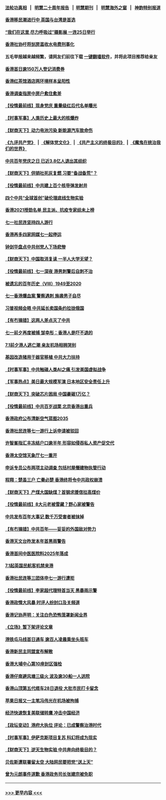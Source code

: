 #### [法轮功真相](https://github.com/gfw-breaker/truth/blob/master/README.md?t=0) &nbsp;&nbsp;|&nbsp;&nbsp; [明慧二十周年报告](https://github.com/gfw-breaker/mh-reports/blob/master/README.md?t=0) &nbsp;&nbsp;|&nbsp;&nbsp;[明慧期刊](https://github.com/gfw-breaker/mh-qikan) &nbsp;&nbsp;|&nbsp;&nbsp; [明慧海外之窗](https://github.com/gfw-breaker/mh-news/blob/master/README.md?t=0) &nbsp;&nbsp;|&nbsp;&nbsp; [神韵特别报道](https://github.com/gfw-breaker/mh-news/blob/master/shenyun.md?t=0)
#### [香港移民潮进行中 英国与台湾是首选](../pages/nsc415/n13067606.md?t=07060551) 
#### [“我们在这里 尽力呼吸过”摄影展 一连25日举行](../pages/nsc415/n13067608.md?t=07060551) 
#### [香港社协吁将㓥房滥收水电费刑事化](../pages/nsc415/n13067594.md?t=07060551) 
#### 五毛举报越来越频繁，请网友们前往下载 [一键翻墙软件](https://github.com/gfw-breaker/ssr-accounts)，并将此项目推荐给亲友
#### [香港首日逾150万人登记消费券](../pages/nsc415/n13067569.md?t=07060551) 
#### [香港红茶馆酒店两环境样本呈阳性](../pages/nsc415/n13067580.md?t=07060551) 
#### [香港调查指房中房户愈住愈差](../pages/nsc415/n13067522.md?t=07060551) 
#### [【役情最前线】现身党庆 重量级红后代名单曝光](../pages/nsc415/n13067393.md?t=07060551) 
#### [【时事军事】人类历史上最大的核爆炸](../pages/nsc415/n13065280.md?t=07060551) 
#### [【财商天下】动力电池污染 新能源汽车致命伤](../pages/nsc415/n13065355.md?t=07060551) 
#### [《九评共产党》](https://github.com/begood0513/9ping.md/blob/master/README.md) &nbsp;|&nbsp; [《解体党文化》](../../../../jtdwh.md/blob/master/README.md)  &nbsp;|&nbsp; [《共产主义的终极目的》](../../../../gczydzjmd.md/blob/master/README.md) &nbsp;|&nbsp; [《魔鬼在统治我们的世界》](../../../../mgztzwmdsj.md/blob/master/README.md) 
#### [中共百年党庆之日 已近3.8亿人退出其组织](../pages/nsc415/n13065209.md?t=07060551) 
#### [【财商天下】供销社死灰复燃 习要“备战备荒”？](../pages/nsc415/n13063847.md?t=07060551) 
#### [【役情最前线】中共建上百个核导弹发射井](../pages/nsc415/n13064015.md?t=07060551) 
#### [四个中共“全球首创”破伦理底线生物实验](../pages/nsc415/n13054452.md?t=07060551) 
#### [香港2021授勋名单 民主派、抗疫专家组未上榜](../pages/nsc415/n13062052.md?t=07060551) 
#### [七一社民连坚持四人游行](../pages/nsc415/n13062024.md?t=07060551) 
#### [香港再多四家网媒七一起停运](../pages/nsc415/n13062026.md?t=07060551) 
#### [钟剑华盘点中共创党人下场悲惨](../pages/nsc415/n13062000.md?t=07060551) 
#### [【财商天下】中国取消复读 一半人大学无望？](../pages/nsc415/n13061606.md?t=07060551) 
#### [【役情最前线】七一深夜 港男刺警后自刺不治](../pages/nsc415/n13061673.md?t=07060551) 
#### [被遗忘的百年历史（VIII）1949至2020](../pages/nsc415/n13048188.md?t=07060551) 
#### [七一香港爆血案 警察遇刺 施袭男子自尽](../pages/nsc415/n13061301.md?t=07060551) 
#### [习普视频会晤 中共延长卖国条约拉拢俄国](../pages/nsc415/n13060971.md?t=07060551) 
#### [【有冇搞错】这两人差点灭了中共](../pages/nsc415/n13060028.md?t=07060551) 
#### [七一前夕再度被捕 邹幸彤：香港人是吓不退的](../pages/nsc415/n13060691.md?t=07060551) 
#### [7.1前夕港人逃亡潮 亲友机场相拥哭别](../pages/nsc415/n13059156.md?t=07060551) 
#### [基因改造猪用于器官移植 中共大力扶持](../pages/nsc415/n13058710.md?t=07060551) 
#### [【时事军事】中共触碰人类AI之痛 引发美国虚拟战争](../pages/nsc415/n13059669.md?t=07060551) 
#### [【军事热点】美日最大规模军演 日本地区安全责任上升](../pages/nsc415/n13056423.md?t=07060551) 
#### [【财商天下】突破芯片困局 中国豪砸1万亿？](../pages/nsc415/n13058680.md?t=07060551) 
#### [【役情最前线】中共百岁战栗 北京香港出重兵](../pages/nsc415/n13058911.md?t=07060551) 
#### [香港政府公布清新空气蓝图2035](../pages/nsc415/n13057076.md?t=07060551) 
#### [香港社民连等七一游行上诉申请被驳回](../pages/nsc415/n13057129.md?t=07060551) 
#### [许智峯指汇丰冻结户口逾半年 形容如侵吞私人资产促交代](../pages/nsc415/n13057102.md?t=07060551) 
#### [香港太空馆天象厅七一重开](../pages/nsc415/n13057057.md?t=07060551) 
#### [申诉专员公布两项主动调查 包括村屋僭建物执管行动](../pages/nsc415/n13057039.md?t=07060551) 
#### [程翔：楚虽三户 亡秦必楚 香港终将令中共政权崩溃](../pages/nsc415/n13056917.md?t=07060551) 
#### [【财商天下】产煤大国缺煤？首钢求援信拉高煤价](../pages/nsc415/n13056400.md?t=07060551) 
#### [【役情最前线】8大元老被雪藏？野心家被警告](../pages/nsc415/n13056458.md?t=07060551) 
#### [中共发布百年大事记 数千万受害者被抹掉](../pages/nsc415/n13056042.md?t=07060551) 
#### [【有冇搞错】中共百年——妥妥的外国敌对势力](../pages/nsc415/n13055138.md?t=07060551) 
#### [香港天文台昨发本年首黑雨警告](../pages/nsc415/n13054572.md?t=07060551) 
#### [香港首间中医医院料2025年落成](../pages/nsc415/n13054571.md?t=07060551) 
#### [7.1起英国民航客机禁来港](../pages/nsc415/n13054551.md?t=07060551) 
#### [香港社民连等三团体申七一游行遭拒](../pages/nsc415/n13054376.md?t=07060551) 
#### [【役情最前线】李家超代理特首当天 黑暴雨示警](../pages/nsc415/n13054093.md?t=07060551) 
#### [香港政情大风暴 时评人纷封口及关频道](../pages/nsc415/n13053872.md?t=07060551) 
#### [香港记协声明：关注白色恐怖笼罩新闻业界](../pages/nsc415/n13053610.md?t=07060551) 
#### [《立场》暂下架评论文章](../pages/nsc415/n13051705.md?t=07060551) 
#### [港铁屯马线首日通车 逾百人凌晨乘坐头班车](../pages/nsc415/n13051692.md?t=07060551) 
#### [香港新民主同盟宣布解散](../pages/nsc415/n13051690.md?t=07060551) 
#### [香港大埔中心第10座封区强检](../pages/nsc415/n13051675.md?t=07060551) 
#### [香港仔南避风塘三级火 波及逾30船一人送院](../pages/nsc415/n13051653.md?t=07060551) 
#### [香港山顶第五代缆车28日退役 大批市民打卡留念](../pages/nsc415/n13051666.md?t=07060551) 
#### [苹果日报又一主笔冯伟光在机场被拘捕](../pages/nsc415/n13051282.md?t=07060551) 
#### [经济快速恢复美联储转鹰 冲击中国经济](../pages/nsc415/n13051022.md?t=07060551) 
#### [【政坛变动】港府大执位 评论：已成警察治港时代](../pages/nsc415/n13049222.md?t=07060551) 
#### [【时事军事】伊萨克斯项目复苏 科幻将成为现实](../pages/nsc415/n13048477.md?t=07060551) 
#### [【财商天下】逆天生物实验 中共奔向终极目的？](../pages/nsc415/n13049310.md?t=07060551) 
#### [贝佐斯遭联署留太空 大陆网民要把党“送上天”](../pages/nsc415/n13049394.md?t=07060551) 
#### [曾为元朗事件道歉 香港政务司长张建宗被免职](../pages/nsc415/n13049379.md?t=07060551) 

----
#### [ >>> 更早内容 <<< ](../indexes/nsc415-earlier.md)
